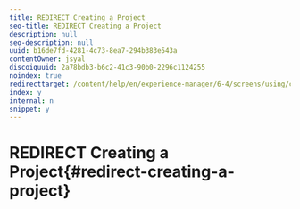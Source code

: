 ```yaml
---
title: REDIRECT Creating a Project
seo-title: REDIRECT Creating a Project
description: null
seo-description: null
uuid: b16de7fd-4281-4c73-8ea7-294b383e543a
contentOwner: jsyal
discoiquuid: 2a78bdb3-b6c2-41c3-90b0-2296c1124255
noindex: true
redirecttarget: /content/help/en/experience-manager/6-4/screens/using/creating-a-screens-project
index: y
internal: n
snippet: y
---
```


# REDIRECT Creating a Project{#redirect-creating-a-project}

